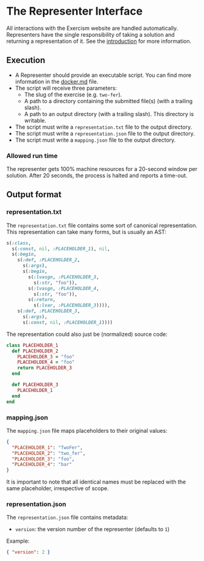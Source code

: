 # The Representer Interface

All interactions with the Exercism website are handled automatically. Representers have the single responsibility of taking a solution and returning a representation of it. See the [introduction](/docs/building/tooling/representers#introduction) for more information.

## Execution

- A Representer should provide an executable script. You can find more information in the [docker.md](/docs/building/tooling/representers/docker) file.
- The script will receive three parameters:
  - The slug of the exercise (e.g. `two-fer`).
  - A path to a directory containing the submitted file(s) (with a trailing slash).
  - A path to an output directory (with a trailing slash). This directory is writable.
- The script must write a `representation.txt` file to the output directory.
- The script must write a `representation.json` file to the output directory.
- The script must write a `mapping.json` file to the output directory.

### Allowed run time

The representer gets 100% machine resources for a 20-second window per solution.
After 20 seconds, the process is halted and reports a time-out.

## Output format

### representation.txt

The `representation.txt` file contains some sort of canonical representation. This representation can take many forms, but is usually an AST:

```ruby
s(:class,
  s(:const, nil, :PLACEHOLDER_1), nil,
  s(:begin,
    s(:def, :PLACEHOLDER_2,
      s(:args),
      s(:begin,
        s(:lvasgn, :PLACEHOLDER_3,
          s(:str, "foo")),
        s(:lvasgn, :PLACEHOLDER_4,
          s(:str, "foo")),
        s(:return,
          s(:lvar, :PLACEHOLDER_3)))),
    s(:def, :PLACEHOLDER_3,
      s(:args),
      s(:const, nil, :PLACEHOLDER_1))))
```

The representation could also just be (normalized) source code:

```ruby
class PLACEHOLDER_1
  def PLACEHOLDER_2
    PLACEHOLDER_3 = "foo"
    PLACEHOLDER_4 = "foo"
    return PLACEHOLDER_3
  end

  def PLACEHOLDER_3
    PLACEHOLDER_1
  end
end
```

### mapping.json

The `mapping.json` file maps placeholders to their original values:

```json
{
  "PLACEHOLDER_1": "TwoFer",
  "PLACEHOLDER_2": "two_fer",
  "PLACEHOLDER_3": "foo",
  "PLACEHOLDER_4": "bar"
}
```

It is important to note that all identical names must be replaced with the same placeholder, irrespective of scope.

### representation.json

The `representation.json` file contains metadata:

- `version`: the version number of the representer (defaults to `1`)

Example:

```json
{ "version": 2 }
```
